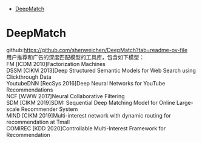 - [DeepMatch](#DeepMatch)


# DeepMatch
github:https://github.com/shenweichen/DeepMatch?tab=readme-ov-file <br/>
用户推荐和广告的深度匹配模型的工具库，包含如下模型：<br/>
FM	[ICDM 2010]Factorization Machines <br/>
DSSM	[CIKM 2013]Deep Structured Semantic Models for Web Search using Clickthrough Data <br/>
YoutubeDNN	[RecSys 2016]Deep Neural Networks for YouTube Recommendations <br/>
NCF	[WWW 2017]Neural Collaborative Filtering <br/>
SDM	[CIKM 2019]SDM: Sequential Deep Matching Model for Online Large-scale Recommender System <br/>
MIND	[CIKM 2019]Multi-interest network with dynamic routing for recommendation at Tmall <br/>
COMIREC	[KDD 2020]Controllable Multi-Interest Framework for Recommendation <br/>

